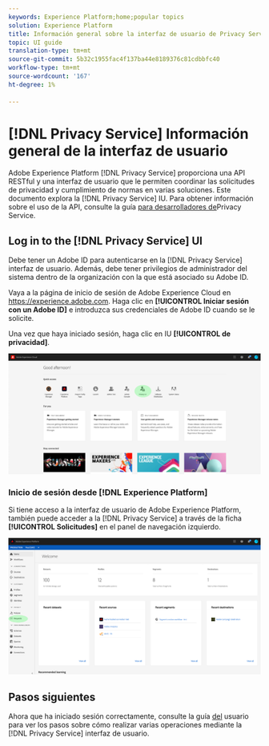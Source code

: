 ```yaml
---
keywords: Experience Platform;home;popular topics
solution: Experience Platform
title: Información general sobre la interfaz de usuario de Privacy Service
topic: UI guide
translation-type: tm+mt
source-git-commit: 5b32c1955fac4f137ba44e8189376c81cdbbfc40
workflow-type: tm+mt
source-wordcount: '167'
ht-degree: 1%

---
```



# [!DNL Privacy Service] Información general de la interfaz de usuario

Adobe Experience Platform [!DNL Privacy Service] proporciona una API RESTful y una interfaz de usuario que le permiten coordinar las solicitudes de privacidad y cumplimiento de normas en varias soluciones. Este documento explora la [!DNL Privacy Service] IU. Para obtener información sobre el uso de la API, consulte la guía [para desarrolladores de](../api/getting-started.md)Privacy Service.

## Log in to the [!DNL Privacy Service] UI

Debe tener un Adobe ID para autenticarse en la [!DNL Privacy Service] interfaz de usuario. Además, debe tener privilegios de administrador del sistema dentro de la organización con la que está asociado su Adobe ID.

Vaya a la página de inicio de sesión de Adobe Experience Cloud en https://experience.adobe.com. Haga clic en **[!UICONTROL Iniciar sesión con un Adobe ID]** e introduzca sus credenciales de Adobe ID cuando se le solicite.

Una vez que haya iniciado sesión, haga clic en IU **[!UICONTROL de privacidad]**.

![](../images/ui-overview/quick-access.png)

### Inicio de sesión desde [!DNL Experience Platform]

Si tiene acceso a la interfaz de usuario de Adobe Experience Platform, también puede acceder a la [!DNL Privacy Service] a través de la ficha **[!UICONTROL Solicitudes]** en el panel de navegación izquierdo.

![](../images/ui-overview/platform.png)

## Pasos siguientes

Ahora que ha iniciado sesión correctamente, consulte la guía [del](user-guide.md) usuario para ver los pasos sobre cómo realizar varias operaciones mediante la [!DNL Privacy Service] interfaz de usuario.